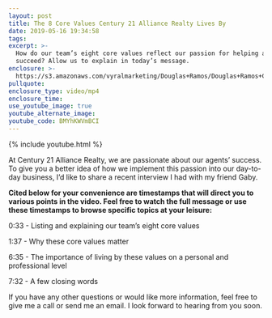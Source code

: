 ```yaml
---
layout: post
title: The 8 Core Values Century 21 Alliance Realty Lives By
date: 2019-05-16 19:34:58
tags:
excerpt: >-
  How do our team’s eight core values reflect our passion for helping agents
  succeed? Allow us to explain in today’s message.
enclosure: >-
  https://s3.amazonaws.com/vyralmarketing/Douglas+Ramos/Douglas+Ramos+Century+21+_+The+8+Core+Values+Century+21+Alliance+Realty+Lives+By.mp4
pullquote:
enclosure_type: video/mp4
enclosure_time:
use_youtube_image: true
youtube_alternate_image:
youtube_code: BMYhKWVmBCI
---
```


{% include youtube.html %}

At Century 21 Alliance Realty, we are passionate about our agents’ success. To give you a better idea of how we implement this passion into our day-to-day business, I’d like to share a recent interview I had with my friend Gaby.&nbsp;

**Cited below for your convenience are timestamps that will direct you to various points in the video. Feel free to watch the full message or use these timestamps to browse specific topics at your leisure:&nbsp;**

0:33 - Listing and explaining our team’s eight core values

1:37 - Why these core values matter

6:35 - The importance of living by these values on a personal and professional level

7:32 - A few closing words

If you have any other questions or would like more information, feel free to give me a call or send me an email. I look forward to hearing from you soon.<br>&nbsp;